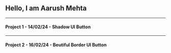 ## Hello, I am Aarush Mehta

------------

#### Project 1 - 14/02/24 - Shadow UI Button

------------

#### Project 2 - 16/02/24 - Beutiful Border UI Button
